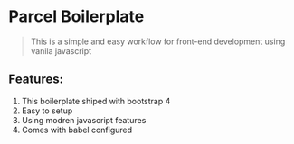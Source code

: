 # Parcel Boilerplate

> This is a simple and easy workflow for front-end development using vanila javascript

## Features:

1. This boilerplate shiped with bootstrap 4
2. Easy to setup
3. Using modren javascript features
4. Comes with babel configured
